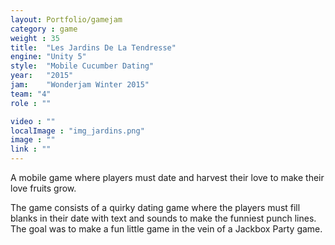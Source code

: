```yaml
---
layout: Portfolio/gamejam
category : game
weight : 35
title:  "Les Jardins De La Tendresse"
engine: "Unity 5"
style:  "Mobile Cucumber Dating"
year:   "2015"
jam:	"Wonderjam Winter 2015"
team: "4"
role : ""

video : ""
localImage : "img_jardins.png"
image : ""
link : ""
---
```

A mobile game where players must date and harvest their love to make their love fruits grow.

The game consists of a quirky dating game where the players must fill blanks in their date with text and sounds to make the funniest punch lines. The goal was to make a fun little game in the vein of a Jackbox Party game.